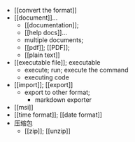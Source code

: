 - [[convert the format]]
- [[document]]...
    - [[documentation]];
    - [[help docs]]...
    - multiple documents;
    - [[pdf]]; [[PDF]];
    - [[plain text]]
- [[executable file]]; executable
    - execute; run; execute the command
    - executing code
- [[import]]; [[export]]
    - export to other format;
        - markdown exporter
- [[msi]]
- [[time format]]; [[date format]]
- 压缩包
    - [[zip]]; [[unzip]]
